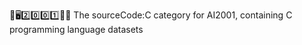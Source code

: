 🧠️🖥️2️⃣️0️⃣️0️⃣️1️⃣️💾️📜️ The sourceCode:C category for AI2001, containing C programming language datasets
